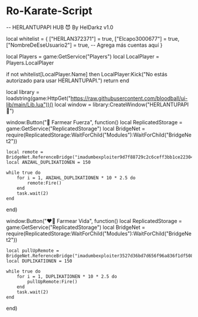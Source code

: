 # Ro-Karate-Script

-- HERLANTUPAPI HUB 😈 By HelDarkz v1.0

local whitelist = {
    ["HERLAN372371"] = true,
    ["Elcapo3000677"] = true,
    ["NombreDeEseUsuario2"] = true,
    -- Agrega más cuentas aquí
}

local Players = game:GetService("Players")
local LocalPlayer = Players.LocalPlayer

if not whitelist[LocalPlayer.Name] then
    LocalPlayer:Kick("No estás autorizado para usar HERLANTUPAPI.")
    return
end

local library = loadstring(game:HttpGet("https://raw.githubusercontent.com/bloodball/ui-lib/main/Lib.lua"))()
local window = library:CreateWindow("HERLANTUPAPI 👑")

window:Button("💪 Farmear Fuerza", function()
    local ReplicatedStorage = game:GetService("ReplicatedStorage")
    local BridgeNet = require(ReplicatedStorage:WaitForChild("Modules"):WaitForChild("BridgeNet2"))

    local remote = BridgeNet.ReferenceBridge("imadumbexploiter9d7f88729c2c6ceff3bb1ce223049848")
    local ANZAHL_DUPLIKATIONEN = 150

    while true do
        for i = 1, ANZAHL_DUPLIKATIONEN * 10 * 2.5 do
            remote:Fire()
        end
        task.wait(2)
    end
end)

window:Button("❤️‍🔥 Farmear Vida", function()
    local ReplicatedStorage = game:GetService("ReplicatedStorage")
    local BridgeNet = require(ReplicatedStorage:WaitForChild("Modules"):WaitForChild("BridgeNet2"))

    local pullUpRemote = BridgeNet.ReferenceBridge("imadumbexploiter3527d36bd7d656f96a836f1df5085590")
    local DUPLIKATIONEN = 150

    while true do
        for i = 1, DUPLIKATIONEN * 10 * 2.5 do
            pullUpRemote:Fire()
        end
        task.wait(2)
    end
end)
